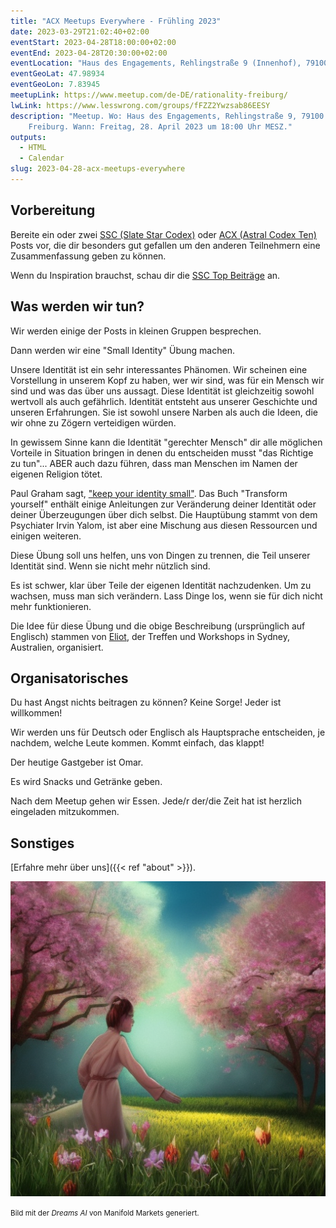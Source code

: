 ```yaml
---
title: "ACX Meetups Everywhere - Frühling 2023"
date: 2023-03-29T21:02:40+02:00
eventStart: 2023-04-28T18:00:00+02:00
eventEnd: 2023-04-28T20:30:00+02:00
eventLocation: "Haus des Engagements, Rehlingstraße 9 (Innenhof), 79100 Freiburg"
eventGeoLat: 47.98934
eventGeoLon: 7.83945
meetupLink: https://www.meetup.com/de-DE/rationality-freiburg/
lwLink: https://www.lesswrong.com/groups/fFZZ2Ywzsab86EESY
description: "Meetup. Wo: Haus des Engagements, Rehlingstraße 9, 79100
    Freiburg. Wann: Freitag, 28. April 2023 um 18:00 Uhr MESZ."
outputs:
  - HTML
  - Calendar
slug: 2023-04-28-acx-meetups-everywhere
---
```


## Vorbereitung

Bereite ein oder zwei [SSC (Slate Star Codex)](https://slatestarcodex.com/)
oder [ACX (Astral Codex Ten)](https://astralcodexten.substack.com/) Posts vor,
die dir besonders gut gefallen um den anderen Teilnehmern eine Zusammenfassung
geben zu können.

Wenn du Inspiration brauchst, schau dir die [SSC Top
Beiträge](https://slatestarcodex.com/top-posts/) an.


## Was werden wir tun?

Wir werden einige der Posts in kleinen Gruppen besprechen.

Dann werden wir eine "Small Identity" Übung machen.

Unsere Identität ist ein sehr interessantes Phänomen. Wir scheinen eine
Vorstellung in unserem Kopf zu haben, wer wir sind, was für ein Mensch wir sind
und was das über uns aussagt. Diese Identität ist gleichzeitig sowohl wertvoll
als auch gefährlich. Identität entsteht aus unserer Geschichte und unseren
Erfahrungen. Sie ist sowohl unsere Narben als auch die Ideen, die wir ohne
zu Zögern verteidigen würden.

In gewissem Sinne kann die Identität "gerechter Mensch" dir alle möglichen
Vorteile in Situation bringen in denen du entscheiden musst "das Richtige zu
tun"...  ABER auch dazu führen, dass man Menschen im Namen der eigenen Religion
tötet.

Paul Graham sagt, ["keep your identity
small"](http://paulgraham.com/identity.html). Das Buch "Transform yourself"
enthält einige Anleitungen zur Veränderung deiner Identität oder deiner
Überzeugungen über dich selbst. Die Hauptübung stammt von dem Psychiater Irvin
Yalom, ist aber eine Mischung aus diesen Ressourcen und einigen weiteren.

Diese Übung soll uns helfen, uns von Dingen zu trennen, die Teil unserer
Identität sind. Wenn sie nicht mehr nützlich sind.

Es ist schwer, klar über Teile der eigenen Identität nachzudenken. Um zu
wachsen, muss man sich verändern. Lass Dinge los, wenn sie für dich nicht mehr
funktionieren.

Die Idee für diese Übung und die obige Beschreibung (ursprünglich auf Englisch)
stammen von [Eliot](https://www.lesswrong.com/users/elo), der Treffen und
Workshops in Sydney, Australien, organisiert.


## Organisatorisches

Du hast Angst nichts beitragen zu können? Keine Sorge! Jeder ist willkommen!

Wir werden uns für Deutsch oder Englisch als Hauptsprache entscheiden, je
nachdem, welche Leute kommen. Kommt einfach, das klappt!

Der heutige Gastgeber ist Omar.

Es wird Snacks und Getränke geben.

Nach dem Meetup gehen wir Essen. Jede/r der/die Zeit hat ist herzlich
eingeladen mitzukommen.


## Sonstiges

[Erfahre mehr über uns]({{< ref "about" >}}).

![Rationalist im Frühling](cover.png "Rationalist im Frühling")

<small>Bild mit der _Dreams AI_ von Manifold Markets generiert.</small>
